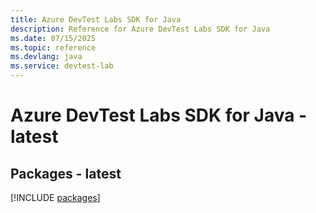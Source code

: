 ```yaml
---
title: Azure DevTest Labs SDK for Java
description: Reference for Azure DevTest Labs SDK for Java
ms.date: 07/15/2025
ms.topic: reference
ms.devlang: java
ms.service: devtest-lab
---
```

# Azure DevTest Labs SDK for Java - latest
## Packages - latest
[!INCLUDE [packages](devtest-labs-index.md)]